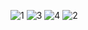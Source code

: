 ![1](https://user-images.githubusercontent.com/59907495/75357705-cdab7400-58d7-11ea-8e2b-d02e5d8f6875.jpg)
![3](https://user-images.githubusercontent.com/59907495/75357764-e9af1580-58d7-11ea-8dd1-437cc6c96127.jpg)
![4](https://user-images.githubusercontent.com/59907495/75357785-f16eba00-58d7-11ea-8464-f335fbfd9f35.jpg)
![2](https://user-images.githubusercontent.com/59907495/75357791-f3d11400-58d7-11ea-9a2b-3f8ca425282b.jpg)
